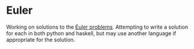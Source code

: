 # Euler

Working on solutions to the [Euler problems](https://projecteuler.net).
Attempting to write a solution for each in both python and haskell, but
may use another language if appropriate for the solution.
